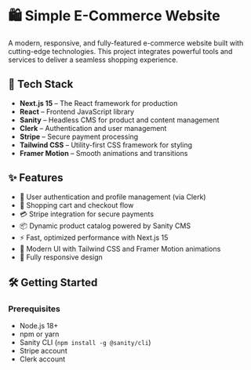 # 🛍️ Simple E-Commerce Website

A modern, responsive, and fully-featured e-commerce website built with cutting-edge technologies. This project integrates powerful tools and services to deliver a seamless shopping experience.

## 🚀 Tech Stack

- **Next.js 15** – The React framework for production
- **React** – Frontend JavaScript library
- **Sanity** – Headless CMS for product and content management
- **Clerk** – Authentication and user management
- **Stripe** – Secure payment processing
- **Tailwind CSS** – Utility-first CSS framework for styling
- **Framer Motion** – Smooth animations and transitions

## ✨ Features

- 🔐 User authentication and profile management (via Clerk)
- 🛒 Shopping cart and checkout flow
- 💳 Stripe integration for secure payments
- 📦 Dynamic product catalog powered by Sanity CMS
- ⚡ Fast, optimized performance with Next.js 15
- 🎨 Modern UI with Tailwind CSS and Framer Motion animations
- 📱 Fully responsive design

## 🛠️ Getting Started

### Prerequisites

- Node.js 18+
- npm or yarn
- Sanity CLI (`npm install -g @sanity/cli`)
- Stripe account
- Clerk account



